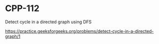 # CPP-112
Detect cycle  in a directed graph using DFS









https://practice.geeksforgeeks.org/problems/detect-cycle-in-a-directed-graph/1

